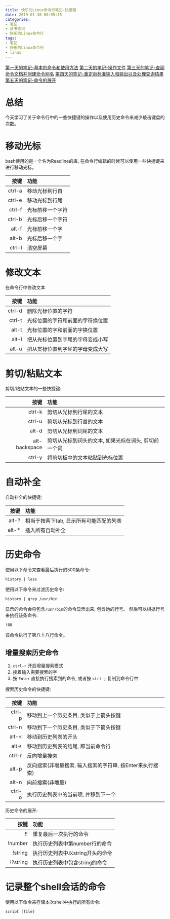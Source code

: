 ```yaml
---
title: 快乐的Linux命令行笔记-快捷键
date: 2019-01-30 00:55:15
categories:
- 笔记
- 读书笔记
- 快乐的Linux命令行
tags:
- 笔记
- 快乐的Linux命令行
- linux
---
```


[第一天的笔记-基本的命令和使用方法](/note/read_note/The_Linux_Command_Line/The-Linux-Command-Line-read-note-1Day.html)
[第二天的笔记-操作文件](/note/read_note/The_Linux_Command_Line/The-Linux-Command-Line-read-note-2Day.html)
[第三天的笔记-查阅命令文档并创建命令别名](/note/read_note/The_Linux_Command_Line/The-Linux-Command-Line-read-note-3Day.html)
[第四天的笔记-重定向标准输入和输出以及处理查询结果](/note/read_note/The_Linux_Command_Line/The-Linux-Command-Line-read-note-4Day.html)
[第五天的笔记-命令的展开](/note/read_note/The_Linux_Command_Line/The-Linux-Command-Line-read-note-5Day.html)

# 总结

今天学习了关于命令行中的一些快捷键的操作以及使用历史命令来减少敲击键盘的次数。
<!--more-->
# 移动光标

bash使用的是一个名为Readline的库, 在命令行编辑的时候可以使用一些快捷键来进行移动光标。

| 按键 | 功能 |
| -----: | :----- |
| ctrl-a | 移动光标到行首 |
| ctrl-e | 移动光标到行尾 |
| ctrl-f | 光标前移一个字符 |
| ctrl-b | 光标后移一个字符 |
| alt-f | 光标前移一个字 |
| alt-b | 光标后移一个字 |
| ctrl-l | 清空屏幕 |

# 修改文本

在命令行中修改文本

| 按键 | 功能 |
| ---: | :--- |
| ctrl-d | 删除光标位置的字符 |
| ctrl-t | 光标位置的字符和前面的字符换位置 |
| alt-t | 光标位置的字和前面的字换位置 |
| alt-l | 把从光标位置到字尾的字母变成小写 |
| alt-u | 把从贯标位置到字尾的字母变成大写 |

# 剪切/粘贴文本

剪切/粘贴文本的一些快捷键:

| 按键 | 功能 |
| ----: | :---- |
| ctrl-k | 剪切从光标到行尾的文本 |
| ctrl-u | 剪切从光标到行首的文本 |
| alt-d | 剪切从光标到词尾的文本 |
| alt-backspace | 剪切从光标到词头的文本, 如果光标在词头, 剪切前一个词 |
| ctrl-y | 将剪切板中的文本粘贴到光标位置 |

 # 自动补全

自动补全的快捷键:

| 按键 | 功能 |
| ---: | :-- |
| alt-? | 相当于按两下tab, 显示所有可能匹配的列表 |
| alt-* | 插入所有自动补全 |

# 历史命令

使用以下命令来查看最后执行的500条命令:

```shell
history | less
```

使用以下命令来过滤历史命令:

```shell
history | grep /usr/bin
```

显示的命令会将包含`/usr/bin`的命令显示出来, 包含她的行号。
然后可以根据行号来执行该条命令:

```shell
!88
```

该命令执行了第八十八行命令。

## 增量搜索历史命令

1. `ctrl-r` 开启增量搜索模式
2. 接着输入需要搜索的字
3. 按 `Enter` 直接执行搜索到的命令, 或者按 `ctrl-j` 复制到命令行中

搜索历史命令的快捷键:

| 按键 | 功能 |
| --: | :-- |
| ctrl-p | 移动到上一个历史条目, 类似于上箭头按键 |
| ctrl-n | 移动到下一个历史条目, 类似于下箭头按键 |
| alt-< | 移动到历史列表的开头 |
| alt-> | 移动到历史列表的结尾, 即当前命令行 |
| ctrl-r | 反向增量搜索 |
| alt-p | 反向搜索(非增量搜索, 输入搜索的字符串, 按Enter来执行搜索) |
| alt-n | 向前搜索(非增量) |
| ctrl-o | 执行历史列表中的当前项, 并移到下一个 |

历史命令的展开:

| 按键 | 功能 |
| --: | :-- |
| !! | 重复最后一次执行的命令 |
| !number | 执行历史列表中第number行的命令 |
| !string | 执行历史列表中以string开头的命令 |
| !?string | 执行历史列表中包含string的命令 |

# 记录整个shell会话的命令

使用以下命令来存储本次shell中执行的所有命令:

```shell
script [file]
```
